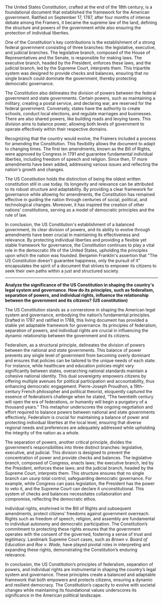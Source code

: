 The United States Constitution, crafted at the end of the 18th century, is a foundational document that established the framework for the American government. Ratified on September 17, 1787, after four months of intense debate among the Framers, it became the supreme law of the land, defining the structure and powers of the government while also ensuring the protection of individual liberties.

One of the Constitution's key contributions is the establishment of a strong federal government consisting of three branches: the legislative, executive, and judicial branches. The legislative branch, composed of the House of Representatives and the Senate, is responsible for making laws. The executive branch, headed by the President, enforces these laws, and the judicial branch, led by the Supreme Court, interprets them. This tripartite system was designed to provide checks and balances, ensuring that no single branch could dominate the government, thereby protecting democratic governance.

The Constitution also delineates the division of powers between the federal government and state governments. Certain powers, such as maintaining a military, creating a postal service, and declaring war, are reserved for the federal government. Conversely, states have the authority to create schools, conduct local elections, and regulate marriages and businesses. There are also shared powers, like building roads and levying taxes. This division aims to balance power, allowing both levels of government to operate effectively within their respective domains.

Recognizing that the country would evolve, the Framers included a process for amending the Constitution. This flexibility allows the document to adapt to changing times. The first ten amendments, known as the Bill of Rights, were approved by Congress in 1791 and guarantee fundamental individual liberties, including freedom of speech and religion. Since then, 17 more amendments have been added, addressing various issues and reflecting the nation's growth and changes.

The US Constitution holds the distinction of being the oldest written constitution still in use today. Its longevity and relevance can be attributed to its robust structure and adaptability. By providing a clear framework for governance while allowing for amendments, the Constitution has remained effective in guiding the nation through centuries of social, political, and technological changes. Moreover, it has inspired the creation of other nations' constitutions, serving as a model of democratic principles and the rule of law.

In conclusion, the US Constitution's establishment of a balanced government, its clear division of powers, and its ability to evolve through amendments have been crucial in maintaining its effectiveness and relevance. By protecting individual liberties and providing a flexible yet stable framework for governance, the Constitution continues to play a vital role in the democratic life of the United States, upholding the principles upon which the nation was founded. Benjamin Franklin's assertion that "The US Constitution doesn't guarantee happiness, only the pursuit of it" encapsulates the spirit of a document that strives to empower its citizens to seek their own paths within a just and structured society.

---


**Analyze the significance of the US Constitution in shaping the country's legal system and governance. How do its principles, such as federalism, separation of powers, and individual rights, influence the relationship between the government and its citizens? (US constitution)**

The US Constitution stands as a cornerstone in shaping the American legal system and governance, embodying the nation’s fundamental principles. Drafted in 1787 and ratified in 1788, this living document has provided a stable yet adaptable framework for governance. Its principles of federalism, separation of powers, and individual rights are crucial in influencing the dynamic relationship between the government and its citizens.

Federalism, as a structural principle, delineates the division of powers between the national and state governments. This balance of power prevents any single level of government from becoming overly dominant and ensures that policies can be tailored to the unique needs of each state. For instance, while healthcare and education policies might vary significantly between states, overarching national standards maintain a cohesive national identity. This dual sovereignty empowers citizens by offering multiple avenues for political participation and accountability, thus enhancing democratic engagement. Pierre-Joseph Proudhon, a 19th-century French philosopher and political theorist, eloquently captured the essence of federalism’s challenge when he stated, “The twentieth century will open the era of federations, or humanity will begin a purgatory of a thousand years.” This metaphor underscores the ongoing negotiation and effort required to balance powers between national and state governments effectively. Federalism is crucial for maintaining a balance of power and protecting individual liberties at the local level, ensuring that diverse regional needs and preferences are adequately addressed while upholding the integrity of the nation as a whole.

The separation of powers, another critical principle, divides the government’s responsibilities into three distinct branches: legislative, executive, and judicial. This division is designed to prevent the concentration of power and provide checks and balances. The legislative branch, composed of Congress, enacts laws; the executive branch, led by the President, enforces these laws; and the judicial branch, headed by the Supreme Court, interprets them. This structure ensures that no single branch can usurp total control, safeguarding democratic governance. For example, while Congress can pass legislation, the President has the power to veto it, and the Supreme Court can declare it unconstitutional. This system of checks and balances necessitates collaboration and compromise, reflecting the democratic ethos.

Individual rights, enshrined in the Bill of Rights and subsequent amendments, protect citizens’ freedoms against government overreach. Rights such as freedom of speech, religion, and assembly are fundamental to individual autonomy and democratic participation. The Constitution’s commitment to protecting these rights ensures that the government operates with the consent of the governed, fostering a sense of trust and legitimacy. Landmark Supreme Court cases, such as _Brown v. Board of Education_ and _Roe v. Wade_, have played pivotal roles in interpreting and expanding these rights, demonstrating the Constitution’s enduring relevance.

In conclusion, the US Constitution’s principles of federalism, separation of powers, and individual rights are instrumental in shaping the country’s legal system and governance. These principles create a balanced and adaptable framework that both empowers and protects citizens, ensuring a dynamic and resilient democracy. The Constitution’s capacity to evolve with societal changes while maintaining its foundational values underscores its significance in the American political landscape.